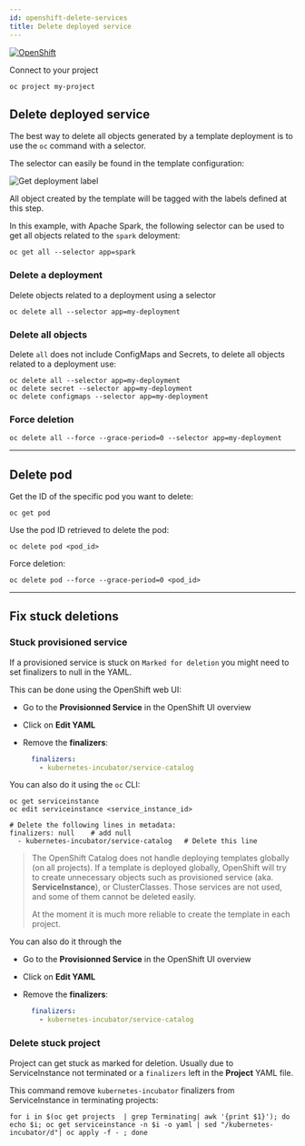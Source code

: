 ```yaml
---
id: openshift-delete-services
title: Delete deployed service
---
```


[![OpenShift](/dsri-documentation/img/openshift-logo.png)](https://www.openshift.com/)

Connect to your project

```shell
oc project my-project
```

## Delete deployed service

The best way to delete all objects generated by a template deployment is to use the `oc` command with a selector.

The selector can easily be found in the template configuration:

<img src="/dsri-documentation/img/screenshot-get-deployment-label.png" alt="Get deployment label" style="max-width: 100%; max-height: 100%;" />

All object created by the template will be tagged with the labels defined at this step.

In this example, with Apache Spark, the following selector can be used to get all objects related to the `spark` deloyment:

```shell
oc get all --selector app=spark
```

### Delete a deployment

Delete objects related to a deployment using a selector

```shell
oc delete all --selector app=my-deployment
```

### Delete all objects

Delete `all` does not include ConfigMaps and Secrets, to delete all objects related to a deployment use:

```shell
oc delete all --selector app=my-deployment
oc delete secret --selector app=my-deployment
oc delete configmaps --selector app=my-deployment
```

### Force deletion

```shell
oc delete all --force --grace-period=0 --selector app=my-deployment
```

---

## Delete pod

Get the ID of the specific pod you want to delete:

```shell
oc get pod
```

Use the pod ID retrieved to delete the pod:

```shell
oc delete pod <pod_id>
```

Force deletion:

```shell
oc delete pod --force --grace-period=0 <pod_id>
```

---

## Fix stuck deletions

### Stuck provisioned service

If a provisioned service is stuck on `Marked for deletion` you might need to set finalizers to null in the YAML.

This can be done using the OpenShift web UI:

* Go to the **Provisionned Service** in the OpenShift UI overview

* Click on **Edit YAML**

* Remove the **finalizers**:

  ```yaml
    finalizers:
      - kubernetes-incubator/service-catalog
  ```

You can also do it using the `oc` CLI:

```shell
oc get serviceinstance
oc edit serviceinstance <service_instance_id>

# Delete the following lines in metadata:
finalizers: null 	# add null
  - kubernetes-incubator/service-catalog   # Delete this line
```

> The OpenShift Catalog does not handle deploying templates globally (on all projects). If a template is deployed globally, OpenShift will try to create unnecessary objects such as provisioned service (aka. **ServiceInstance**), or ClusterClasses. Those services are not used, and some of them cannot be deleted easily. 
>
> At the moment it is much more reliable to create the template in each project.

You can also do it through the 

* Go to the **Provisionned Service** in the OpenShift UI overview

* Click on **Edit YAML**

* Remove the **finalizers**:

  ```yaml
    finalizers:
      - kubernetes-incubator/service-catalog
  ```

### Delete stuck project

Project can get stuck as marked for deletion. Usually due to ServiceInstance not terminated or a `finalizers` left in the **Project** YAML file.

This command remove `kubernetes-incubator` finalizers from ServiceInstance in terminating projects:

```shell
for i in $(oc get projects  | grep Terminating| awk '{print $1}'); do echo $i; oc get serviceinstance -n $i -o yaml | sed "/kubernetes-incubator/d"| oc apply -f - ; done
```
